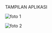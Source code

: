 TAMPILAN APLIKASI

![foto 1](https://github.com/user-attachments/assets/566915d8-a504-47df-9b66-543aac84b394)

![foto 2](https://github.com/user-attachments/assets/37dd8731-8cb5-4c60-a207-4444b3528250)
